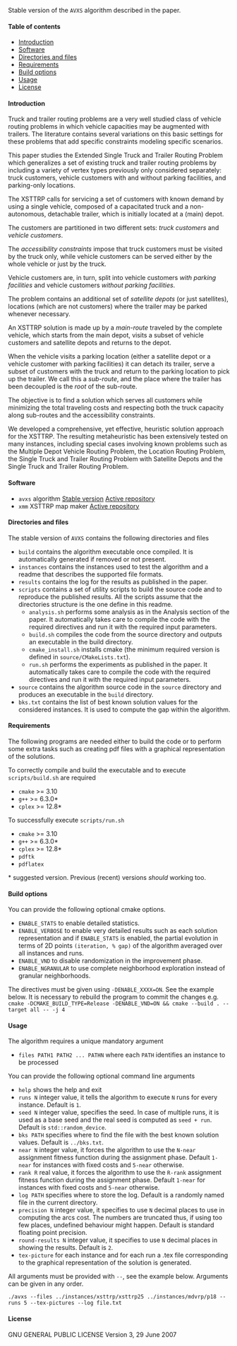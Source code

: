 Stable version of the `AVXS` algorithm described in the paper.

#### Table of contents
<!--ts-->
   * [Introduction](#introduction)
   * [Software](#software)
   * [Directories and files](#directories-and-files)
   * [Requirements](#requirements)
   * [Build options](#build-options)
   * [Usage](#usage)
   * [License](#license)
<!--te-->

#### Introduction
Truck and trailer routing problems are a very well studied class of vehicle routing problems in which vehicle capacities may be augmented with trailers. The literature contains several variations on this basic settings for these problems that add specific constraints modeling specific scenarios.


This paper studies the Extended Single Truck and Trailer Routing Problem which generalizes a set of existing truck and trailer routing problems by including a variety of vertex types previously only considered separately: truck customers, vehicle customers with and without parking facilities, and parking-only locations.


The XSTTRP calls for servicing a set of customers with known demand by using a single vehicle, composed of a capacitated truck and a non-autonomous, detachable trailer, which is initially located at a (main) depot.


The customers are partitioned in two different sets: *truck customers* and *vehicle customers*.


The *accessibility constraints* impose that truck customers must be visited by the truck only, while vehicle customers can be served either by the whole vehicle or just by the truck.


Vehicle customers are, in turn, split into vehicle customers *with parking facilities* and vehicle customers *without parking facilities*.


The problem contains an additional set of *satellite depots* (or just satellites), locations (which are not customers) where the trailer may be parked whenever necessary.


An XSTTRP solution is made up by a *main-route* traveled by the complete vehicle, which starts from the main depot, visits a subset of vehicle customers and satellite depots and returns to the depot.


When the vehicle visits a parking location (either a satellite depot or a vehicle customer with parking facilities) it can detach its trailer, serve a subset of customers with the truck and return to the parking location to pick up the trailer. We call this a *sub-route*, and the place where the trailer has been decoupled is the *root* of the sub-route.


The objective is to find a solution which serves all customers while minimizing the total traveling costs and respecting both the truck capacity along sub-routes and the accessibility constraints.


We developed a comprehensive, yet effective, heuristic solution approach for the XSTTRP. The resulting metaheuristic has been extensively tested on many instances, including special cases involving known problems such as the Multiple Depot Vehicle Routing Problem, the Location Routing Problem, the Single Truck and Trailer Routing Problem with Satellite Depots and the Single Truck and Trailer Routing Problem.

#### Software
- `avxs` algorithm [Stable version](https://github.com/acco93/avxs/archive/master.zip) [Active repository](#)
- `xmm` XSTTRP map maker [Active repository](https://github.com/acco93/xmm)

#### Directories and files
The stable version of `AVXS` contains the following directories and files
- `build` contains the algorithm executable once compiled. It is automatically generated if removed or not present.
- `instances` contains the instances used to test the algorithm and a readme that describes the supported file formats. 
- `results` contains the log for the results as published in the paper.
- `scripts` contains a set of utility scripts to build the source code and to reproduce the published results.
 All the scripts assume that the directories structure is the one define in this readme. 
  - `analysis.sh` performs some analysis as in the Analysis section of the paper. It automatically takes care to compile the code with the required directives and run it with the required input parameters.
  - `build.sh` compiles the code from the source directory and outputs an executable in the build directory.
  - `cmake_install.sh` installs cmake (the minimum required version is defined in `source/CMakeLists.txt`).
  - `run.sh` performs the experiments as published in the paper. It automatically takes care to compile the code with the required directives and run it with the required input parameters.
- `source` contains the algorithm source code in the `source` directory and produces an executable in the `build` directory.
- `bks.txt` contains the list of best known solution values for the considered instances. It is used to compute the gap within the algorithm.

#### Requirements
The following programs are needed either to build the code or to perform some extra tasks such as creating pdf files with a graphical representation of the solutions.

To correctly compile and build the executable and to execute `scripts/build.sh` are required
- `cmake` >= 3.10
- `g++` >= 6.3.0*
- `cplex` >= 12.8*

To successfully execute `scripts/run.sh`
- `cmake` >= 3.10
- `g++` >= 6.3.0*
- `cplex` >= 12.8*
- `pdftk`
- `pdflatex`


\* suggested version. Previous (recent) versions *should* working too.

#### Build options
You can provide the following optional cmake options.
- `ENABLE_STATS` to enable detailed statistics.
- `ENABLE_VERBOSE` to enable very detailed results such as each solution representation and if `ENABLE_STATS` is enabled, the partial evolution in terms of 2D points `(iteration, % gap)` of the algorithm averaged over all instances and runs.
- `ENABLE_VND` to disable randomization in the improvement phase.
- `ENABLE_NGRANULAR` to use complete neighborhood exploration instead of granular neighborhoods.

The directives must be given using `-DENABLE_XXXX=ON`. See the example below.
It is necessary to rebuild the program to commit the changes e.g. `cmake -DCMAKE_BUILD_TYPE=Release -DENABLE_VND=ON && cmake --build . --target all -- -j 4`


#### Usage
The algorithm requires a unique mandatory argument
- `files PATH1 PATH2 ... PATHN` where each `PATH` identifies an instance to be processed

You can provide the following optional command line arguments
- `help` shows the help and exit
- `runs N` integer value, it tells the algorithm to execute `N` runs for every instance. Default is `1`.
- `seed N` integer value, specifies the seed. In case of multiple runs, it is used as a base seed and the real seed is computed as `seed + run`. Default is `std::random_device`.
- `bks PATH` specifies where to find the file with the best known solution values. Default is `../bks.txt`.
- `near N` integer value, it forces the algorithm to use the `N-near` assignment fitness function during the assignment phase. Default `1-near` for instances with fixed costs and `5-near` otherwise.
- `rank R` real value, it forces the algorithm to use the `R-rank` assignment fitness function during the assignment phase. Default `1-near` for instances with fixed costs and `5-near` otherwise.
- `log PATH` specifies where to store the log. Default is a randomly named file in the current directory.
- `precision N` integer value, it specifies to use `N` decimal places to use in computing the arcs cost. The numbers are truncated thus, if using too few places, undefined behaviour might happen. Default is standard floating point precision.
- `round-results N` integer value, it specifies to use `N` decimal places in showing the results. Default is `2`.
- `tex-picture` for each instance and for each run a .tex file corresponding to the graphical representation of the solution is generated.

All arguments must be provided with `--`, see the example below. Arguments can be given in any order.

`./avxs --files ../instances/xsttrp/xsttrp25 ../instances/mdvrp/p18 --runs 5 --tex-pictures --log file.txt`

#### License
GNU GENERAL PUBLIC LICENSE
Version 3, 29 June 2007

